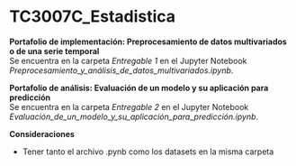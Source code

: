# TC3007C_Estadistica

**Portafolio de implementación: Preprocesamiento de datos multivariados o de una serie temporal**  
Se encuentra en la carpeta *Entregable 1* en el Jupyter Notebook *Preprocesamiento_y_análisis_de_datos_multivariados.ipynb*.

**Portafolio de análisis: Evaluación de un modelo y su aplicación para predicción**  
Se encuentra en la carpeta *Entregable 2* en el Jupyter Notebook *Evaluación_de_un_modelo_y_su_aplicación_para_predicción.ipynb*.

**Consideraciones**
* Tener tanto el archivo .pynb como los datasets en la misma carpeta
